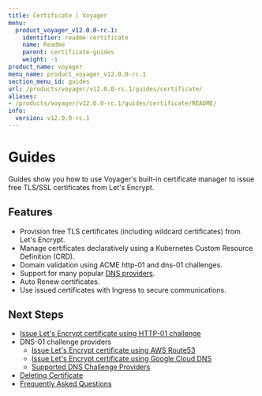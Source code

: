 ```yaml
---
title: Certificate | Voyager
menu:
  product_voyager_v12.0.0-rc.1:
    identifier: readme-certificate
    name: Readme
    parent: certificate-guides
    weight: -1
product_name: voyager
menu_name: product_voyager_v12.0.0-rc.1
section_menu_id: guides
url: /products/voyager/v12.0.0-rc.1/guides/certificate/
aliases:
- /products/voyager/v12.0.0-rc.1/guides/certificate/README/
info:
  version: v12.0.0-rc.1
---
```


# Guides

Guides show you how to use Voyager's built-in certificate manager to issue free TLS/SSL certificates from Let's Encrypt.

## Features
- Provision free TLS certificates (including wildcard certificates) from Let's Encrypt.
- Manage certificates declaratively using a Kubernetes Custom Resource Definition (CRD).
- Domain validation using ACME http-01 and dns-01 challenges.
- Support for many popular [DNS providers](/products/voyager/v12.0.0-rc.1/guides/certificate/dns/providers).
- Auto Renew certificates.
- Use issued certificates with Ingress to secure communications.

## Next Steps
- [Issue Let's Encrypt certificate using HTTP-01 challenge](/products/voyager/v12.0.0-rc.1/guides/certificate/http/overview)
- DNS-01 challenge providers
  - [Issue Let's Encrypt certificate using AWS Route53](/products/voyager/v12.0.0-rc.1/guides/certificate/dns/route53)
  - [Issue Let's Encrypt certificate using Google Cloud DNS](/products/voyager/v12.0.0-rc.1/guides/certificate/dns/google-cloud)
  - [Supported DNS Challenge Providers](/products/voyager/v12.0.0-rc.1/guides/certificate/dns/providers)
- [Deleting Certificate](/products/voyager/v12.0.0-rc.1/guides/certificate/delete)
- [Frequently Asked Questions](/products/voyager/v12.0.0-rc.1/guides/certificate/faq)
